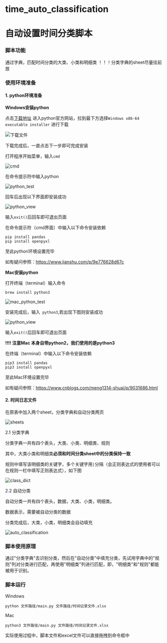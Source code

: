 # time_auto_classification
# 自动设置时间分类脚本

### 脚本功能 

通过字典，匹配时间分类的大类、小类和明细类
！！！分类字典的sheet尽量往前放

### 使用环境准备

#### 1. python环境准备

**Windows安装python**

点击[下载地址](https://www.python.org/downloads/release/python-382/)
进入python官方网站，拉到最下方选择`Windows x86-64 executable installer` 进行下载

![下载文件](source/download.png)

下载完成后，一直点击下一步即可完成安装

打开程序开始菜单，输入`cmd`

![cmd](source/cmd_pos.png)

在命令提示符中输入python

![python_test](source/python_test.png)

回车后出现以下界面即安装成功

![python_view](source/wins_python_view.png)

输入`exit()`后回车即可退出页面

在命令提示符（cmd界面）中输入以下命令安装依赖

```shell
pip install pandas
pip install openpyxl
```
至此python环境设置完毕

如有疑问参照：https://www.jianshu.com/p/9e776628d67c

**Mac安装python**

打开终端（terminal）输入命令

```shell
brew install python3
```
![mac_python_test](source/mac_python_test.png)

安装完成后，输入` python3`,若出现下图则安装成功

![python_view](source/mac_python_view.png)

输入`exit()`后回车即可退出页面

**!!!! 注意Mac 本身自带python2，我们使用的是python3**

在终端（terminal）中输入以下命令安装依赖

```shell
pip3 install pandas
pip3 install openpyxl
```

至此Mac环境设置完毕

如有疑问参照：https://www.cnblogs.com/meng1314-shuai/p/9031686.html

#### 2. 时间日志文件

在原表中加入两个sheet，分类字典和自动分类两页

![sheets](source/sheets.png)

2.1 分类字典

分类字典一共有四个表头，大类、小类、明细类、规则

其中，大类小类和明细类**必须和时间分类sheet中的分类保持一致**

规则中填写该明细类的关键字，多个关键字用`|`分隔（会正则表达式的使用者可以在规则一栏中填写正则表达式），如下图

![class_dict](source/class_dict.png)

2.2 自动分类

自动分类一共有四个表头，数据，大类、小类，明细类。

数据表示，需要被自动分类的数据

分类完成后，大类，小类，明细类会自动填充

![auto_classification](source/auto_classification.png)

### 脚本使用原理

通过"分类字典"去识别分类，然后在"自动分类"中填充分类，先试用字典中的"规则"列对分类进行匹配，再使用"明细类"列进行匹配，即，"明细类"和"规则"都能被用于识别。

### 脚本运行

Windows
 
```shell 
python 文件路径/main.py 文件路径/时间记录文件.xlsx 
```

Mac

```shell 
python3 文件路径/main.py 文件路径/时间记录文件.xlsx 
```

实际使用过程中，脚本文件和excel文件可以直接拖拽到命令框中